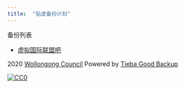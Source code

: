 ```yaml
---
title:  "贴虚备份计划"
---
```


备份列表

- [虚拟国际联盟吧](https://tieba-backup.github.io/vi/)


2020 [Wollongong Council](https://github.com/wollongong-council)
Powered by [Tieba Good Backup](https://github.com/veekxt/tieba_good_backup)

  <a rel="license"
     href="http://creativecommons.org/publicdomain/zero/1.0/">
    <img src="https://licensebuttons.net/p/zero/1.0/88x31.png" style="border-style: none;" alt="CC0" />
  </a>

